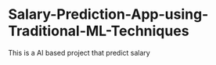 # Salary-Prediction-App-using-Traditional-ML-Techniques
This is a AI based project that predict salary 
